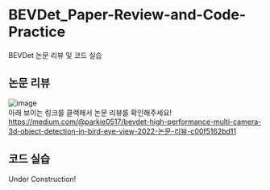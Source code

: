 # BEVDet_Paper-Review-and-Code-Practice
BEVDet 논문 리뷰 및 코드 실습

## 논문 리뷰
![image](https://github.com/parkie0517/BEVDet_Paper-Review-and-Code-Practice/assets/80407632/5eb3e29b-45aa-4865-b582-2f3c107dbd51)  
아래 보이는 링크를 클랙해서 논문 리뷰를 확인해주세요!  
https://medium.com/@parkie0517/bevdet-high-performance-multi-camera-3d-object-detection-in-bird-eye-view-2022-논문-리뷰-c00f5162bd11  

## 코드 실습
Under Construction!

